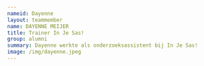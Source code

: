 ```yaml
---
nameid: Dayenne
layout: teammember
name: DAYENNE MEIJER
title: Trainer In Je Sas! 
group: alumni 
summary: Dayenne werkte als onderzoeksassistent bij In Je Sas!
image: /img/dayenne.jpeg
---
```



